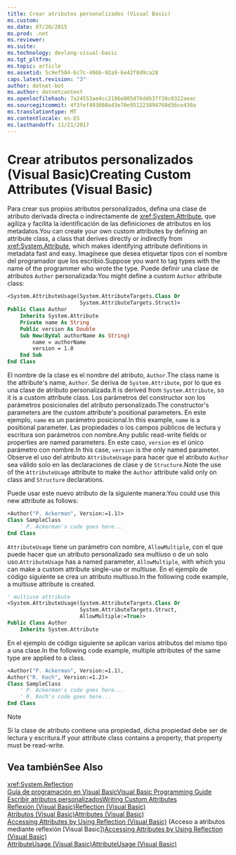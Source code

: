 ```yaml
---
title: Crear atributos personalizados (Visual Basic)
ms.custom: 
ms.date: 07/20/2015
ms.prod: .net
ms.reviewer: 
ms.suite: 
ms.technology: devlang-visual-basic
ms.tgt_pltfrm: 
ms.topic: article
ms.assetid: 5c9ef584-6c7c-496b-92a9-6e42f8d9ca28
caps.latest.revision: "3"
author: dotnet-bot
ms.author: dotnetcontent
ms.openlocfilehash: 7a24553ae4cc2186e805d76ddb37f38c0322aeac
ms.sourcegitcommit: 4f3fef493080a43e70e951223894768d36ce430a
ms.translationtype: MT
ms.contentlocale: es-ES
ms.lasthandoff: 11/21/2017
---
```

# <a name="creating-custom-attributes-visual-basic"></a><span data-ttu-id="bb9f9-102">Crear atributos personalizados (Visual Basic)</span><span class="sxs-lookup"><span data-stu-id="bb9f9-102">Creating Custom Attributes (Visual Basic)</span></span>
<span data-ttu-id="bb9f9-103">Para crear sus propios atributos personalizados, defina una clase de atributo derivada directa o indirectamente de <xref:System.Attribute>, que agiliza y facilita la identificación de las definiciones de atributos en los metadatos.</span><span class="sxs-lookup"><span data-stu-id="bb9f9-103">You can create your own custom attributes by defining an attribute class, a class that derives directly or indirectly from <xref:System.Attribute>, which makes identifying attribute definitions in metadata fast and easy.</span></span> <span data-ttu-id="bb9f9-104">Imagínese que desea etiquetar tipos con el nombre del programador que los escribió.</span><span class="sxs-lookup"><span data-stu-id="bb9f9-104">Suppose you want to tag types with the name of the programmer who wrote the type.</span></span> <span data-ttu-id="bb9f9-105">Puede definir una clase de atributos `Author` personalizada:</span><span class="sxs-lookup"><span data-stu-id="bb9f9-105">You might define a custom `Author` attribute class:</span></span>  
  
```vb  
<System.AttributeUsage(System.AttributeTargets.Class Or   
                       System.AttributeTargets.Struct)>   
Public Class Author  
    Inherits System.Attribute  
    Private name As String  
    Public version As Double  
    Sub New(ByVal authorName As String)  
        name = authorName  
        version = 1.0  
    End Sub  
End Class  
```  
  
 <span data-ttu-id="bb9f9-106">El nombre de la clase es el nombre del atributo, `Author`.</span><span class="sxs-lookup"><span data-stu-id="bb9f9-106">The class name is the attribute's name, `Author`.</span></span> <span data-ttu-id="bb9f9-107">Se deriva de `System.Attribute`, por lo que es una clase de atributo personalizada.</span><span class="sxs-lookup"><span data-stu-id="bb9f9-107">It is derived from `System.Attribute`, so it is a custom attribute class.</span></span> <span data-ttu-id="bb9f9-108">Los parámetros del constructor son los parámetros posicionales del atributo personalizado.</span><span class="sxs-lookup"><span data-stu-id="bb9f9-108">The constructor's parameters are the custom attribute's positional parameters.</span></span> <span data-ttu-id="bb9f9-109">En este ejemplo, `name` es un parámetro posicional.</span><span class="sxs-lookup"><span data-stu-id="bb9f9-109">In this example, `name` is a positional parameter.</span></span> <span data-ttu-id="bb9f9-110">Las propiedades o los campos públicos de lectura y escritura son parámetros con nombre.</span><span class="sxs-lookup"><span data-stu-id="bb9f9-110">Any public read-write fields or properties are named parameters.</span></span> <span data-ttu-id="bb9f9-111">En este caso, `version` es el único parámetro con nombre.</span><span class="sxs-lookup"><span data-stu-id="bb9f9-111">In this case, `version` is the only named parameter.</span></span> <span data-ttu-id="bb9f9-112">Observe el uso del atributo `AttributeUsage` para hacer que el atributo `Author` sea válido solo en las declaraciones de clase y de `Structure`.</span><span class="sxs-lookup"><span data-stu-id="bb9f9-112">Note the use of the `AttributeUsage` attribute to make the `Author` attribute valid only on class and `Structure` declarations.</span></span>  
  
 <span data-ttu-id="bb9f9-113">Puede usar este nuevo atributo de la siguiente manera:</span><span class="sxs-lookup"><span data-stu-id="bb9f9-113">You could use this new attribute as follows:</span></span>  
  
```vb  
<Author("P. Ackerman", Version:=1.1)>   
Class SampleClass  
    ' P. Ackerman's code goes here...  
End Class  
```  
  
 <span data-ttu-id="bb9f9-114">`AttributeUsage` tiene un parámetro con nombre, `AllowMultiple`, con el que puede hacer que un atributo personalizado sea multiuso o de un solo uso.</span><span class="sxs-lookup"><span data-stu-id="bb9f9-114">`AttributeUsage` has a named parameter, `AllowMultiple`, with which you can make a custom attribute single-use or multiuse.</span></span> <span data-ttu-id="bb9f9-115">En el ejemplo de código siguiente se crea un atributo multiuso.</span><span class="sxs-lookup"><span data-stu-id="bb9f9-115">In the following code example, a multiuse attribute is created.</span></span>  
  
```vb  
' multiuse attribute  
<System.AttributeUsage(System.AttributeTargets.Class Or   
                       System.AttributeTargets.Struct,   
                       AllowMultiple:=True)>   
Public Class Author  
    Inherits System.Attribute  
```  
  
 <span data-ttu-id="bb9f9-116">En el ejemplo de código siguiente se aplican varios atributos del mismo tipo a una clase.</span><span class="sxs-lookup"><span data-stu-id="bb9f9-116">In the following code example, multiple attributes of the same type are applied to a class.</span></span>  
  
```vb  
<Author("P. Ackerman", Version:=1.1),   
Author("R. Koch", Version:=1.2)>   
Class SampleClass  
    ' P. Ackerman's code goes here...  
    ' R. Koch's code goes here...  
End Class  
```  
  
> [!NOTE]
>  <span data-ttu-id="bb9f9-117">Si la clase de atributo contiene una propiedad, dicha propiedad debe ser de lectura y escritura.</span><span class="sxs-lookup"><span data-stu-id="bb9f9-117">If your attribute class contains a property, that property must be read-write.</span></span>  
  
## <a name="see-also"></a><span data-ttu-id="bb9f9-118">Vea también</span><span class="sxs-lookup"><span data-stu-id="bb9f9-118">See Also</span></span>  
 <xref:System.Reflection>  
 [<span data-ttu-id="bb9f9-119">Guía de programación en Visual Basic</span><span class="sxs-lookup"><span data-stu-id="bb9f9-119">Visual Basic Programming Guide</span></span>](../../../../visual-basic/programming-guide/index.md)  
 [<span data-ttu-id="bb9f9-120">Escribir atributos personalizados</span><span class="sxs-lookup"><span data-stu-id="bb9f9-120">Writing Custom Attributes</span></span>](../../../../standard/attributes/writing-custom-attributes.md)  
 [<span data-ttu-id="bb9f9-121">Reflexión (Visual Basic)</span><span class="sxs-lookup"><span data-stu-id="bb9f9-121">Reflection (Visual Basic)</span></span>](../../../../visual-basic/programming-guide/concepts/reflection.md)  
 [<span data-ttu-id="bb9f9-122">Atributos (Visual Basic)</span><span class="sxs-lookup"><span data-stu-id="bb9f9-122">Attributes (Visual Basic)</span></span>](../../../../visual-basic/language-reference/attributes.md)  
 <span data-ttu-id="bb9f9-123">[Accessing Attributes by Using Reflection (Visual Basic)](../../../../visual-basic/programming-guide/concepts/attributes/accessing-attributes-by-using-reflection.md) (Acceso a atributos mediante reflexión [Visual Basic])</span><span class="sxs-lookup"><span data-stu-id="bb9f9-123">[Accessing Attributes by Using Reflection (Visual Basic)](../../../../visual-basic/programming-guide/concepts/attributes/accessing-attributes-by-using-reflection.md)</span></span>  
 [<span data-ttu-id="bb9f9-124">AttributeUsage (Visual Basic)</span><span class="sxs-lookup"><span data-stu-id="bb9f9-124">AttributeUsage (Visual Basic)</span></span>](../../../../visual-basic/programming-guide/concepts/attributes/attributeusage.md)
